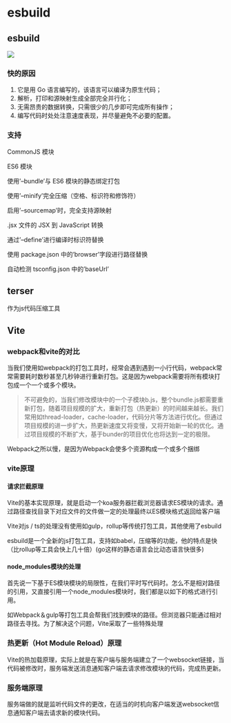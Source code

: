 # esbuild
## esbuild
![](https://static001.geekbang.org/wechat/images/36/36f0f7cd3e00dd92a86aa7aea0c85e8c.png)

### 快的原因
1. 它是用 Go 语言编写的，该语言可以编译为原生代码；
2. 解析，打印和源映射生成全部完全并行化；
3. 无需昂贵的数据转换，只需很少的几步即可完成所有操作；
4. 编写代码时处处注意速度表现，并尽量避免不必要的配置。

### 支持
CommonJS 模块

ES6 模块

使用’–bundle’与 ES6 模块的静态绑定打包

使用’–minify’完全压缩（空格、标识符和修饰符）

启用’–sourcemap’时，完全支持源映射

.jsx 文件的 JSX 到 JavaScript 转换

通过’–define’进行编译时标识符替换

使用 package.json 中的’browser’字段进行路径替换

自动检测 tsconfig.json 中的’baseUrl’

## terser
作为js代码压缩工具

## Vite
### webpack和vite的对比
当我们使用如webpack的打包工具时，经常会遇到遇到一小行代码，webpack常常需要耗时数秒甚至几秒钟进行重新打包。这是因为webpack需要将所有模块打包成一个一个或多个模块。

> 不可避免的，当我们修改模块中的一个子模块b.js，整个bundle.js都需要重新打包，随着项目规模的扩大，重新打包（热更新）的时间越来越长。我们常用如thread-loader，cache-loader，代码分片等方法进行优化。但通过项目规模的进一步扩大，热更新速度又将变慢，又将开始新一轮的优化。通过项目规模的不断扩大，基于bunder的项目优化也将达到一定的极限。

Webpack之所以慢，是因为Webpack会使多个资源构成一个或多个捆绑

### vite原理
#### 请求拦截原理
Vite的基本实现原理，就是启动一个koa服务器拦截浏览器请求ES模块的请求。通过路径查找目录下对应文件的文件做一定的处理最终以ES模块格式返回给客户端

Vite对js / ts的处理没有使用如gulp，rollup等传统打包工具，其他使用了esbuild

esbuild是一个全新的js打包工具，支持如babel，压缩等的功能，他的特点是快（比rollup等工具会快上几十倍）(go这样的静态语言会比动态语言快很多)
#### node_modules模块的处理
首先说一下基于ES模块模块的局限性，在我们平时写代码时。怎么不是相对路径的引用，又直接引用一个node_modules模块时，我们都是以如下的格式进行引用。

如Webpack＆gulp等打包工具会帮我们找到模块的路径。但浏览器只能通过相对路径去寻找。为了解决这个问题，Vite采取了一些特殊处理
### 热更新（Hot Module Reload）原理
Vite的热加载原理，实际上就是在客户端与服务端建立了一个websocket链接，当代码被修改时，服务端发送消息通知客户端去请求修改模块的代码，完成热更新。

### 服务端原理
服务端做的就是监听代码文件的更改，在适当的时机向客户端发送websocket信息通知客户端去请求新的模块代码。
